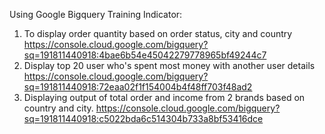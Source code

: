 Using Google Bigquery
Training Indicator:
1. To display order quantity based on order status, city and country
   https://console.cloud.google.com/bigquery?sq=191811440918:4bae6b54e45042279778965bf49244c7
2. Display top 20 user who's spent most money with another user details
   https://console.cloud.google.com/bigquery?sq=191811440918:72eaa02f1f154004b4f48ff703f48ad2
4. Displaying output of total order and income from 2 brands based on country and city.
   https://console.cloud.google.com/bigquery?sq=191811440918:c5022bda6c514304b733a8bf53416dce
